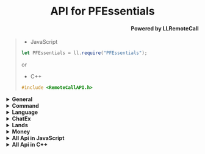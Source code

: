 ﻿<div align="center">
<h1>API for PFEssentials</h1>
<div align="right"><h4>Powered by LLRemoteCall</h1></div>
</div>

> - JavaScript
>```js
>let PFEssentials = ll.require("PFEssentials");
>```
> or
> - C++
>```C++
>#include <RemoteCallAPI.h>
>```
<details>
<summary><b>General<b></summary>

>## General::SetConfig
>### 设置全局配置文件（要求JSON字符串）
>|  形参   | 类型  |
>|  ----  | ----  |
>| jsonStr | String |
>返回值类型：Boolean;
> - JavaScript
>```js
>/** 设置全局配置文件（要求JSON字符串） 返回值类型：Boolean */
>const General_SetConfig = ll.import("PFAPI", "General_SetConfig");
>let result = General_SetConfig(jsonStr);
>```
> - C++
>```C++
>// 设置全局配置文件（要求JSON字符串） 返回值类型：Boolean
>auto General_SetConfig = RemoteCall::importAs<bool(std::string const& jsonStr)>("PFAPI", "General_SetConfig");
>let result = General_SetConfig(jsonStr);
>```
>---
>## General::GetConfig
>### 获取全局配置文件（JSON字符串）
>无参数;
>返回值类型：String;
> - JavaScript
>```js
>/** 获取全局配置文件（JSON字符串） 返回值类型：String */
>const General_GetConfig = ll.import("PFAPI", "General_GetConfig");
>let result = General_GetConfig();
>```
> - C++
>```C++
>// 获取全局配置文件（JSON字符串） 返回值类型：String
>auto General_GetConfig = RemoteCall::importAs<std::string()>("PFAPI", "General_GetConfig");
>let result = General_GetConfig();
>```
>---
>## General::Reload
>### 重新加载所有功能的配置文件
>无参数;
>无返回值;
> - JavaScript
>```js
>/** 重新加载所有功能的配置文件 */
>const General_Reload = ll.import("PFAPI", "General_Reload");
>General_Reload();
>```
> - C++
>```C++
>// 重新加载所有功能的配置文件
>auto General_Reload = RemoteCall::importAs<void()>("PFAPI", "General_Reload");
>General_Reload();
>```
</details>
<details>
<summary><b>Command<b></summary>

>## Command::SetCommandDisabled
>### 设置命令禁用(可设置提示)
>|  形参   | 类型  |
>|  ----  | ----  |
>| playerName | String |
>| cmd | String |
>| feedback | String |
>无返回值;
> - JavaScript
>```js
>/** 设置命令禁用(可设置提示) */
>const Command_SetCommandDisabled = ll.import("PFAPI", "Command_SetCommandDisabled");
>Command_SetCommandDisabled(playerName,cmd,feedback);
>```
> - C++
>```C++
>// 设置命令禁用(可设置提示)
>auto Command_SetCommandDisabled = RemoteCall::importAs<void(std::string const& playerName,std::string const& cmd,std::string const& feedback)>("PFAPI", "Command_SetCommandDisabled");
>Command_SetCommandDisabled(playerName,cmd,feedback);
>```
>---
>## Command::SetCommandEnabled
>### 设置命令启用
>|  形参   | 类型  |
>|  ----  | ----  |
>| playerName | String |
>| cmd | String |
>无返回值;
> - JavaScript
>```js
>/** 设置命令启用 */
>const Command_SetCommandEnabled = ll.import("PFAPI", "Command_SetCommandEnabled");
>Command_SetCommandEnabled(playerName,cmd);
>```
> - C++
>```C++
>// 设置命令启用
>auto Command_SetCommandEnabled = RemoteCall::importAs<void(std::string const& playerName,std::string const& cmd)>("PFAPI", "Command_SetCommandEnabled");
>Command_SetCommandEnabled(playerName,cmd);
>```
</details>
<details>
<summary><b>Language<b></summary>

>## Language::Translate
>### 翻译
>|  形参   | 类型  |
>|  ----  | ----  |
>| fromLanguage | String |
>| toLanguage | String |
>| text | String |
>返回值类型：String;
> - JavaScript
>```js
>/** 翻译 返回值类型：String */
>const Language_Translate = ll.import("PFAPI", "Language_Translate");
>let result = Language_Translate(fromLanguage,toLanguage,text);
>```
> - C++
>```C++
>// 翻译 返回值类型：String
>auto Language_Translate = RemoteCall::importAs<std::string(std::string const& fromLanguage,std::string const& toLanguage,std::string const& text)>("PFAPI", "Language_Translate");
>let result = Language_Translate(fromLanguage,toLanguage,text);
>```
</details>
<details>
<summary><b>ChatEx<b></summary>

>## ChatEx::SetNickName
>### 设置玩家昵称
>|  形参   | 类型  |
>|  ----  | ----  |
>| name | String |
>| nickName | String |
>无返回值;
> - JavaScript
>```js
>/** 设置玩家昵称 */
>const ChatEx_SetNickName = ll.import("PFAPI", "ChatEx_SetNickName");
>ChatEx_SetNickName(name,nickName);
>```
> - C++
>```C++
>// 设置玩家昵称
>auto ChatEx_SetNickName = RemoteCall::importAs<void(std::string const& name,std::string const& nickName)>("PFAPI", "ChatEx_SetNickName");
>ChatEx_SetNickName(name,nickName);
>```
>---
>## ChatEx::SetFakeName
>### 设置玩家聊天时的名字
>|  形参   | 类型  |
>|  ----  | ----  |
>| name | String |
>| fakeName | String |
>无返回值;
> - JavaScript
>```js
>/** 设置玩家聊天时的名字 */
>const ChatEx_SetFakeName = ll.import("PFAPI", "ChatEx_SetFakeName");
>ChatEx_SetFakeName(name,fakeName);
>```
> - C++
>```C++
>// 设置玩家聊天时的名字
>auto ChatEx_SetFakeName = RemoteCall::importAs<void(std::string const& name,std::string const& fakeName)>("PFAPI", "ChatEx_SetFakeName");
>ChatEx_SetFakeName(name,fakeName);
>```
>---
>## ChatEx::SetEnd
>### 设置玩家聊天消息后缀
>|  形参   | 类型  |
>|  ----  | ----  |
>| name | String |
>| endStr | String |
>无返回值;
> - JavaScript
>```js
>/** 设置玩家聊天消息后缀 */
>const ChatEx_SetEnd = ll.import("PFAPI", "ChatEx_SetEnd");
>ChatEx_SetEnd(name,endStr);
>```
> - C++
>```C++
>// 设置玩家聊天消息后缀
>auto ChatEx_SetEnd = RemoteCall::importAs<void(std::string const& name,std::string const& endStr)>("PFAPI", "ChatEx_SetEnd");
>ChatEx_SetEnd(name,endStr);
>```
>---
>## ChatEx::SetStart
>### 设置玩家聊天消息前缀
>|  形参   | 类型  |
>|  ----  | ----  |
>| name | String |
>| startStr | String |
>无返回值;
> - JavaScript
>```js
>/** 设置玩家聊天消息前缀 */
>const ChatEx_SetStart = ll.import("PFAPI", "ChatEx_SetStart");
>ChatEx_SetStart(name,startStr);
>```
> - C++
>```C++
>// 设置玩家聊天消息前缀
>auto ChatEx_SetStart = RemoteCall::importAs<void(std::string const& name,std::string const& startStr)>("PFAPI", "ChatEx_SetStart");
>ChatEx_SetStart(name,startStr);
>```
</details>
<details>
<summary><b>Lands<b></summary>

>## Lands::CheckCubeHasLand
>### 检查指定立方体区域(float)是否有领地
>|  形参   | 类型  |
>|  ----  | ----  |
>| x1 | Single |
>| y1 | Single |
>| z1 | Single |
>| x2 | Single |
>| y2 | Single |
>| z2 | Single |
>| dimensionId | Integer |
>返回值类型：Boolean;
> - JavaScript
>```js
>/** 检查指定立方体区域(float)是否有领地 返回值类型：Boolean */
>const Lands_CheckCubeHasLand = ll.import("PFAPI", "Lands_CheckCubeHasLand");
>let result = Lands_CheckCubeHasLand(x1,y1,z1,x2,y2,z2,dimensionId);
>```
> - C++
>```C++
>// 检查指定立方体区域(float)是否有领地 返回值类型：Boolean
>auto Lands_CheckCubeHasLand = RemoteCall::importAs<bool(float const& x1,float const& y1,float const& z1,float const& x2,float const& y2,float const& z2,int const& dimensionId)>("PFAPI", "Lands_CheckCubeHasLand");
>let result = Lands_CheckCubeHasLand(x1,y1,z1,x2,y2,z2,dimensionId);
>```
>---
>## Lands::CheckCubeHasLandInt
>### 检查指定立方体区域(int)是否有领地
>|  形参   | 类型  |
>|  ----  | ----  |
>| x1 | Integer |
>| y1 | Integer |
>| z1 | Integer |
>| x2 | Integer |
>| y2 | Integer |
>| z2 | Integer |
>| dimensionId | Integer |
>返回值类型：Boolean;
> - JavaScript
>```js
>/** 检查指定立方体区域(int)是否有领地 返回值类型：Boolean */
>const Lands_CheckCubeHasLandInt = ll.import("PFAPI", "Lands_CheckCubeHasLandInt");
>let result = Lands_CheckCubeHasLandInt(x1,y1,z1,x2,y2,z2,dimensionId);
>```
> - C++
>```C++
>// 检查指定立方体区域(int)是否有领地 返回值类型：Boolean
>auto Lands_CheckCubeHasLandInt = RemoteCall::importAs<bool(int const& x1,int const& y1,int const& z1,int const& x2,int const& y2,int const& z2,int const& dimensionId)>("PFAPI", "Lands_CheckCubeHasLandInt");
>let result = Lands_CheckCubeHasLandInt(x1,y1,z1,x2,y2,z2,dimensionId);
>```
>---
>## Lands::CheckPosHasLand
>### 检查指定坐标(float)是否有领地
>|  形参   | 类型  |
>|  ----  | ----  |
>| x | Single |
>| y | Single |
>| z | Single |
>| dimensionId | Integer |
>返回值类型：Boolean;
> - JavaScript
>```js
>/** 检查指定坐标(float)是否有领地 返回值类型：Boolean */
>const Lands_CheckPosHasLand = ll.import("PFAPI", "Lands_CheckPosHasLand");
>let result = Lands_CheckPosHasLand(x,y,z,dimensionId);
>```
> - C++
>```C++
>// 检查指定坐标(float)是否有领地 返回值类型：Boolean
>auto Lands_CheckPosHasLand = RemoteCall::importAs<bool(float const& x,float const& y,float const& z,int const& dimensionId)>("PFAPI", "Lands_CheckPosHasLand");
>let result = Lands_CheckPosHasLand(x,y,z,dimensionId);
>```
>---
>## Lands::CheckPosHasLandInt
>### 检查指定坐标(int)是否有领地
>|  形参   | 类型  |
>|  ----  | ----  |
>| x | Integer |
>| y | Integer |
>| z | Integer |
>| dimensionId | Integer |
>返回值类型：Boolean;
> - JavaScript
>```js
>/** 检查指定坐标(int)是否有领地 返回值类型：Boolean */
>const Lands_CheckPosHasLandInt = ll.import("PFAPI", "Lands_CheckPosHasLandInt");
>let result = Lands_CheckPosHasLandInt(x,y,z,dimensionId);
>```
> - C++
>```C++
>// 检查指定坐标(int)是否有领地 返回值类型：Boolean
>auto Lands_CheckPosHasLandInt = RemoteCall::importAs<bool(int const& x,int const& y,int const& z,int const& dimensionId)>("PFAPI", "Lands_CheckPosHasLandInt");
>let result = Lands_CheckPosHasLandInt(x,y,z,dimensionId);
>```
>---
>## Lands::GetLandByCube
>### 获取立方体区域(float)领地信息（返回JSON字符串）
>|  形参   | 类型  |
>|  ----  | ----  |
>| x1 | Single |
>| y1 | Single |
>| z1 | Single |
>| x2 | Single |
>| y2 | Single |
>| z2 | Single |
>| dimensionId | Integer |
>返回值类型：String;
> - JavaScript
>```js
>/** 获取立方体区域(float)领地信息（返回JSON字符串） 返回值类型：String */
>const Lands_GetLandByCube = ll.import("PFAPI", "Lands_GetLandByCube");
>let result = Lands_GetLandByCube(x1,y1,z1,x2,y2,z2,dimensionId);
>```
> - C++
>```C++
>// 获取立方体区域(float)领地信息（返回JSON字符串） 返回值类型：String
>auto Lands_GetLandByCube = RemoteCall::importAs<std::string(float const& x1,float const& y1,float const& z1,float const& x2,float const& y2,float const& z2,int const& dimensionId)>("PFAPI", "Lands_GetLandByCube");
>let result = Lands_GetLandByCube(x1,y1,z1,x2,y2,z2,dimensionId);
>```
>---
>## Lands::GetLandByCubeInt
>### 获取立方体区域(int)领地信息（返回JSON字符串）
>|  形参   | 类型  |
>|  ----  | ----  |
>| x1 | Integer |
>| y1 | Integer |
>| z1 | Integer |
>| x2 | Integer |
>| y2 | Integer |
>| z2 | Integer |
>| dimensionId | Integer |
>返回值类型：String;
> - JavaScript
>```js
>/** 获取立方体区域(int)领地信息（返回JSON字符串） 返回值类型：String */
>const Lands_GetLandByCubeInt = ll.import("PFAPI", "Lands_GetLandByCubeInt");
>let result = Lands_GetLandByCubeInt(x1,y1,z1,x2,y2,z2,dimensionId);
>```
> - C++
>```C++
>// 获取立方体区域(int)领地信息（返回JSON字符串） 返回值类型：String
>auto Lands_GetLandByCubeInt = RemoteCall::importAs<std::string(int const& x1,int const& y1,int const& z1,int const& x2,int const& y2,int const& z2,int const& dimensionId)>("PFAPI", "Lands_GetLandByCubeInt");
>let result = Lands_GetLandByCubeInt(x1,y1,z1,x2,y2,z2,dimensionId);
>```
>---
>## Lands::GetLandByPos
>### 获取指定坐标(float)领地信息（返回JSON字符串）
>|  形参   | 类型  |
>|  ----  | ----  |
>| x | Single |
>| y | Single |
>| z | Single |
>| dimensionId | Integer |
>返回值类型：String;
> - JavaScript
>```js
>/** 获取指定坐标(float)领地信息（返回JSON字符串） 返回值类型：String */
>const Lands_GetLandByPos = ll.import("PFAPI", "Lands_GetLandByPos");
>let result = Lands_GetLandByPos(x,y,z,dimensionId);
>```
> - C++
>```C++
>// 获取指定坐标(float)领地信息（返回JSON字符串） 返回值类型：String
>auto Lands_GetLandByPos = RemoteCall::importAs<std::string(float const& x,float const& y,float const& z,int const& dimensionId)>("PFAPI", "Lands_GetLandByPos");
>let result = Lands_GetLandByPos(x,y,z,dimensionId);
>```
>---
>## Lands::GetLandByPosInt
>### 获取指定坐标(int)领地信息（返回JSON字符串）
>|  形参   | 类型  |
>|  ----  | ----  |
>| x | Integer |
>| y | Integer |
>| z | Integer |
>| dimensionId | Integer |
>返回值类型：String;
> - JavaScript
>```js
>/** 获取指定坐标(int)领地信息（返回JSON字符串） 返回值类型：String */
>const Lands_GetLandByPosInt = ll.import("PFAPI", "Lands_GetLandByPosInt");
>let result = Lands_GetLandByPosInt(x,y,z,dimensionId);
>```
> - C++
>```C++
>// 获取指定坐标(int)领地信息（返回JSON字符串） 返回值类型：String
>auto Lands_GetLandByPosInt = RemoteCall::importAs<std::string(int const& x,int const& y,int const& z,int const& dimensionId)>("PFAPI", "Lands_GetLandByPosInt");
>let result = Lands_GetLandByPosInt(x,y,z,dimensionId);
>```
>---
>## Lands::GetLandInfoByCube
>### 获取立方体区域(float)领地数据源详细信息（返回JSON字符串）
>|  形参   | 类型  |
>|  ----  | ----  |
>| x1 | Single |
>| y1 | Single |
>| z1 | Single |
>| x2 | Single |
>| y2 | Single |
>| z2 | Single |
>| dimensionId | Integer |
>返回值类型：String;
> - JavaScript
>```js
>/** 获取立方体区域(float)领地数据源详细信息（返回JSON字符串） 返回值类型：String */
>const Lands_GetLandInfoByCube = ll.import("PFAPI", "Lands_GetLandInfoByCube");
>let result = Lands_GetLandInfoByCube(x1,y1,z1,x2,y2,z2,dimensionId);
>```
> - C++
>```C++
>// 获取立方体区域(float)领地数据源详细信息（返回JSON字符串） 返回值类型：String
>auto Lands_GetLandInfoByCube = RemoteCall::importAs<std::string(float const& x1,float const& y1,float const& z1,float const& x2,float const& y2,float const& z2,int const& dimensionId)>("PFAPI", "Lands_GetLandInfoByCube");
>let result = Lands_GetLandInfoByCube(x1,y1,z1,x2,y2,z2,dimensionId);
>```
>---
>## Lands::GetLandInfoByCubeInt
>### 获取立方体区域(int)领地数据源详细信息（返回JSON字符串）
>|  形参   | 类型  |
>|  ----  | ----  |
>| x1 | Integer |
>| y1 | Integer |
>| z1 | Integer |
>| x2 | Integer |
>| y2 | Integer |
>| z2 | Integer |
>| dimensionId | Integer |
>返回值类型：String;
> - JavaScript
>```js
>/** 获取立方体区域(int)领地数据源详细信息（返回JSON字符串） 返回值类型：String */
>const Lands_GetLandInfoByCubeInt = ll.import("PFAPI", "Lands_GetLandInfoByCubeInt");
>let result = Lands_GetLandInfoByCubeInt(x1,y1,z1,x2,y2,z2,dimensionId);
>```
> - C++
>```C++
>// 获取立方体区域(int)领地数据源详细信息（返回JSON字符串） 返回值类型：String
>auto Lands_GetLandInfoByCubeInt = RemoteCall::importAs<std::string(int const& x1,int const& y1,int const& z1,int const& x2,int const& y2,int const& z2,int const& dimensionId)>("PFAPI", "Lands_GetLandInfoByCubeInt");
>let result = Lands_GetLandInfoByCubeInt(x1,y1,z1,x2,y2,z2,dimensionId);
>```
>---
>## Lands::GetLandInfoByPos
>### 获取指定坐标(float)领地数据源详细信息（返回JSON字符串）
>|  形参   | 类型  |
>|  ----  | ----  |
>| x | Single |
>| y | Single |
>| z | Single |
>| dimensionId | Integer |
>返回值类型：String;
> - JavaScript
>```js
>/** 获取指定坐标(float)领地数据源详细信息（返回JSON字符串） 返回值类型：String */
>const Lands_GetLandInfoByPos = ll.import("PFAPI", "Lands_GetLandInfoByPos");
>let result = Lands_GetLandInfoByPos(x,y,z,dimensionId);
>```
> - C++
>```C++
>// 获取指定坐标(float)领地数据源详细信息（返回JSON字符串） 返回值类型：String
>auto Lands_GetLandInfoByPos = RemoteCall::importAs<std::string(float const& x,float const& y,float const& z,int const& dimensionId)>("PFAPI", "Lands_GetLandInfoByPos");
>let result = Lands_GetLandInfoByPos(x,y,z,dimensionId);
>```
>---
>## Lands::GetLandInfoByPosInt
>### 获取指定坐标(int)领地数据源详细信息（返回JSON字符串）
>|  形参   | 类型  |
>|  ----  | ----  |
>| x | Integer |
>| y | Integer |
>| z | Integer |
>| dimensionId | Integer |
>返回值类型：String;
> - JavaScript
>```js
>/** 获取指定坐标(int)领地数据源详细信息（返回JSON字符串） 返回值类型：String */
>const Lands_GetLandInfoByPosInt = ll.import("PFAPI", "Lands_GetLandInfoByPosInt");
>let result = Lands_GetLandInfoByPosInt(x,y,z,dimensionId);
>```
> - C++
>```C++
>// 获取指定坐标(int)领地数据源详细信息（返回JSON字符串） 返回值类型：String
>auto Lands_GetLandInfoByPosInt = RemoteCall::importAs<std::string(int const& x,int const& y,int const& z,int const& dimensionId)>("PFAPI", "Lands_GetLandInfoByPosInt");
>let result = Lands_GetLandInfoByPosInt(x,y,z,dimensionId);
>```
>---
>## Lands::SetLandInfoByCube
>### 设置指定立方体区域(float)领地数据源详细信息（传入JSON字符串）
>|  形参   | 类型  |
>|  ----  | ----  |
>| x1 | Single |
>| y1 | Single |
>| z1 | Single |
>| x2 | Single |
>| y2 | Single |
>| z2 | Single |
>| dimensionId | Integer |
>| landinfo | String |
>返回值类型：Boolean;
> - JavaScript
>```js
>/** 设置指定立方体区域(float)领地数据源详细信息（传入JSON字符串） 返回值类型：Boolean */
>const Lands_SetLandInfoByCube = ll.import("PFAPI", "Lands_SetLandInfoByCube");
>let result = Lands_SetLandInfoByCube(x1,y1,z1,x2,y2,z2,dimensionId,landinfo);
>```
> - C++
>```C++
>// 设置指定立方体区域(float)领地数据源详细信息（传入JSON字符串） 返回值类型：Boolean
>auto Lands_SetLandInfoByCube = RemoteCall::importAs<bool(float const& x1,float const& y1,float const& z1,float const& x2,float const& y2,float const& z2,int const& dimensionId,std::string const& landinfo)>("PFAPI", "Lands_SetLandInfoByCube");
>let result = Lands_SetLandInfoByCube(x1,y1,z1,x2,y2,z2,dimensionId,landinfo);
>```
>---
>## Lands::SetLandInfoByCubeInt
>### 设置指定立方体区域(int)领地数据源详细信息（传入JSON字符串）
>|  形参   | 类型  |
>|  ----  | ----  |
>| x1 | Integer |
>| y1 | Integer |
>| z1 | Integer |
>| x2 | Integer |
>| y2 | Integer |
>| z2 | Integer |
>| dimensionId | Integer |
>| landinfo | String |
>返回值类型：Boolean;
> - JavaScript
>```js
>/** 设置指定立方体区域(int)领地数据源详细信息（传入JSON字符串） 返回值类型：Boolean */
>const Lands_SetLandInfoByCubeInt = ll.import("PFAPI", "Lands_SetLandInfoByCubeInt");
>let result = Lands_SetLandInfoByCubeInt(x1,y1,z1,x2,y2,z2,dimensionId,landinfo);
>```
> - C++
>```C++
>// 设置指定立方体区域(int)领地数据源详细信息（传入JSON字符串） 返回值类型：Boolean
>auto Lands_SetLandInfoByCubeInt = RemoteCall::importAs<bool(int const& x1,int const& y1,int const& z1,int const& x2,int const& y2,int const& z2,int const& dimensionId,std::string const& landinfo)>("PFAPI", "Lands_SetLandInfoByCubeInt");
>let result = Lands_SetLandInfoByCubeInt(x1,y1,z1,x2,y2,z2,dimensionId,landinfo);
>```
>---
>## Lands::SetLandInfoByPos
>### 设置指定坐标(float)领地数据源详细信息（传入JSON字符串）
>|  形参   | 类型  |
>|  ----  | ----  |
>| x | Single |
>| y | Single |
>| z | Single |
>| dimensionId | Integer |
>| landinfo | String |
>返回值类型：Boolean;
> - JavaScript
>```js
>/** 设置指定坐标(float)领地数据源详细信息（传入JSON字符串） 返回值类型：Boolean */
>const Lands_SetLandInfoByPos = ll.import("PFAPI", "Lands_SetLandInfoByPos");
>let result = Lands_SetLandInfoByPos(x,y,z,dimensionId,landinfo);
>```
> - C++
>```C++
>// 设置指定坐标(float)领地数据源详细信息（传入JSON字符串） 返回值类型：Boolean
>auto Lands_SetLandInfoByPos = RemoteCall::importAs<bool(float const& x,float const& y,float const& z,int const& dimensionId,std::string const& landinfo)>("PFAPI", "Lands_SetLandInfoByPos");
>let result = Lands_SetLandInfoByPos(x,y,z,dimensionId,landinfo);
>```
>---
>## Lands::SetLandInfoByPosInt
>### 设置或修改指定坐标(int)领地数据源详细信息（传入JSON字符串）
>|  形参   | 类型  |
>|  ----  | ----  |
>| x | Integer |
>| y | Integer |
>| z | Integer |
>| dimensionId | Integer |
>| landinfo | String |
>返回值类型：Boolean;
> - JavaScript
>```js
>/** 设置或修改指定坐标(int)领地数据源详细信息（传入JSON字符串） 返回值类型：Boolean */
>const Lands_SetLandInfoByPosInt = ll.import("PFAPI", "Lands_SetLandInfoByPosInt");
>let result = Lands_SetLandInfoByPosInt(x,y,z,dimensionId,landinfo);
>```
> - C++
>```C++
>// 设置或修改指定坐标(int)领地数据源详细信息（传入JSON字符串） 返回值类型：Boolean
>auto Lands_SetLandInfoByPosInt = RemoteCall::importAs<bool(int const& x,int const& y,int const& z,int const& dimensionId,std::string const& landinfo)>("PFAPI", "Lands_SetLandInfoByPosInt");
>let result = Lands_SetLandInfoByPosInt(x,y,z,dimensionId,landinfo);
>```
</details>
<details>
<summary><b>Money<b></summary>

>## Money::Get
>### 获取玩家(指定玩家名)金钱
>|  形参   | 类型  |
>|  ----  | ----  |
>| name | String |
>返回值类型：Integer;
> - JavaScript
>```js
>/** 获取玩家(指定玩家名)金钱 返回值类型：Integer */
>const Money_Get = ll.import("PFAPI", "Money_Get");
>let result = Money_Get(name);
>```
> - C++
>```C++
>// 获取玩家(指定玩家名)金钱 返回值类型：Integer
>auto Money_Get = RemoteCall::importAs<int(std::string const& name)>("PFAPI", "Money_Get");
>let result = Money_Get(name);
>```
>---
>## Money::Add
>### 给玩家(指定玩家名)加钱
>|  形参   | 类型  |
>|  ----  | ----  |
>| name | String |
>| val | Integer |
>返回值类型：Boolean;
> - JavaScript
>```js
>/** 给玩家(指定玩家名)加钱 返回值类型：Boolean */
>const Money_Add = ll.import("PFAPI", "Money_Add");
>let result = Money_Add(name,val);
>```
> - C++
>```C++
>// 给玩家(指定玩家名)加钱 返回值类型：Boolean
>auto Money_Add = RemoteCall::importAs<bool(std::string const& name,int const& val)>("PFAPI", "Money_Add");
>let result = Money_Add(name,val);
>```
>---
>## Money::Remove
>### 给玩家(指定玩家名)减钱
>|  形参   | 类型  |
>|  ----  | ----  |
>| name | String |
>| val | Integer |
>返回值类型：Boolean;
> - JavaScript
>```js
>/** 给玩家(指定玩家名)减钱 返回值类型：Boolean */
>const Money_Remove = ll.import("PFAPI", "Money_Remove");
>let result = Money_Remove(name,val);
>```
> - C++
>```C++
>// 给玩家(指定玩家名)减钱 返回值类型：Boolean
>auto Money_Remove = RemoteCall::importAs<bool(std::string const& name,int const& val)>("PFAPI", "Money_Remove");
>let result = Money_Remove(name,val);
>```
</details>
<details><summary><b>All Api in JavaScript<b></summary>

---
<details><summary>JavaScript imports</summary>

``` JavaScript
/** 设置全局配置文件（要求JSON字符串） 返回值类型：Boolean */
const General_SetConfig = ll.import("PFAPI", "General_SetConfig");
/** 获取全局配置文件（JSON字符串） 返回值类型：String */
const General_GetConfig = ll.import("PFAPI", "General_GetConfig");
/** 重新加载所有功能的配置文件 */
const General_Reload = ll.import("PFAPI", "General_Reload");
/** 设置命令禁用(可设置提示) */
const Command_SetCommandDisabled = ll.import("PFAPI", "Command_SetCommandDisabled");
/** 设置命令启用 */
const Command_SetCommandEnabled = ll.import("PFAPI", "Command_SetCommandEnabled");
/** 翻译 返回值类型：String */
const Language_Translate = ll.import("PFAPI", "Language_Translate");
/** 设置玩家昵称 */
const ChatEx_SetNickName = ll.import("PFAPI", "ChatEx_SetNickName");
/** 设置玩家聊天时的名字 */
const ChatEx_SetFakeName = ll.import("PFAPI", "ChatEx_SetFakeName");
/** 设置玩家聊天消息后缀 */
const ChatEx_SetEnd = ll.import("PFAPI", "ChatEx_SetEnd");
/** 设置玩家聊天消息前缀 */
const ChatEx_SetStart = ll.import("PFAPI", "ChatEx_SetStart");
/** 检查指定立方体区域(float)是否有领地 返回值类型：Boolean */
const Lands_CheckCubeHasLand = ll.import("PFAPI", "Lands_CheckCubeHasLand");
/** 检查指定立方体区域(int)是否有领地 返回值类型：Boolean */
const Lands_CheckCubeHasLandInt = ll.import("PFAPI", "Lands_CheckCubeHasLandInt");
/** 检查指定坐标(float)是否有领地 返回值类型：Boolean */
const Lands_CheckPosHasLand = ll.import("PFAPI", "Lands_CheckPosHasLand");
/** 检查指定坐标(int)是否有领地 返回值类型：Boolean */
const Lands_CheckPosHasLandInt = ll.import("PFAPI", "Lands_CheckPosHasLandInt");
/** 获取立方体区域(float)领地信息（返回JSON字符串） 返回值类型：String */
const Lands_GetLandByCube = ll.import("PFAPI", "Lands_GetLandByCube");
/** 获取立方体区域(int)领地信息（返回JSON字符串） 返回值类型：String */
const Lands_GetLandByCubeInt = ll.import("PFAPI", "Lands_GetLandByCubeInt");
/** 获取指定坐标(float)领地信息（返回JSON字符串） 返回值类型：String */
const Lands_GetLandByPos = ll.import("PFAPI", "Lands_GetLandByPos");
/** 获取指定坐标(int)领地信息（返回JSON字符串） 返回值类型：String */
const Lands_GetLandByPosInt = ll.import("PFAPI", "Lands_GetLandByPosInt");
/** 获取立方体区域(float)领地数据源详细信息（返回JSON字符串） 返回值类型：String */
const Lands_GetLandInfoByCube = ll.import("PFAPI", "Lands_GetLandInfoByCube");
/** 获取立方体区域(int)领地数据源详细信息（返回JSON字符串） 返回值类型：String */
const Lands_GetLandInfoByCubeInt = ll.import("PFAPI", "Lands_GetLandInfoByCubeInt");
/** 获取指定坐标(float)领地数据源详细信息（返回JSON字符串） 返回值类型：String */
const Lands_GetLandInfoByPos = ll.import("PFAPI", "Lands_GetLandInfoByPos");
/** 获取指定坐标(int)领地数据源详细信息（返回JSON字符串） 返回值类型：String */
const Lands_GetLandInfoByPosInt = ll.import("PFAPI", "Lands_GetLandInfoByPosInt");
/** 设置指定立方体区域(float)领地数据源详细信息（传入JSON字符串） 返回值类型：Boolean */
const Lands_SetLandInfoByCube = ll.import("PFAPI", "Lands_SetLandInfoByCube");
/** 设置指定立方体区域(int)领地数据源详细信息（传入JSON字符串） 返回值类型：Boolean */
const Lands_SetLandInfoByCubeInt = ll.import("PFAPI", "Lands_SetLandInfoByCubeInt");
/** 设置指定坐标(float)领地数据源详细信息（传入JSON字符串） 返回值类型：Boolean */
const Lands_SetLandInfoByPos = ll.import("PFAPI", "Lands_SetLandInfoByPos");
/** 设置或修改指定坐标(int)领地数据源详细信息（传入JSON字符串） 返回值类型：Boolean */
const Lands_SetLandInfoByPosInt = ll.import("PFAPI", "Lands_SetLandInfoByPosInt");
/** 获取玩家(指定玩家名)金钱 返回值类型：Integer */
const Money_Get = ll.import("PFAPI", "Money_Get");
/** 给玩家(指定玩家名)加钱 返回值类型：Boolean */
const Money_Add = ll.import("PFAPI", "Money_Add");
/** 给玩家(指定玩家名)减钱 返回值类型：Boolean */
const Money_Remove = ll.import("PFAPI", "Money_Remove");

```
</details>

---
<details><summary>JavaScript object</summary>

``` JavaScript
const PFAPI = {
	General : {
		/** 设置全局配置文件（要求JSON字符串） 返回值类型：Boolean */
		SetConfig : ll.import("PFAPI", "General_SetConfig"),
		/** 获取全局配置文件（JSON字符串） 返回值类型：String */
		GetConfig : ll.import("PFAPI", "General_GetConfig"),
		/** 重新加载所有功能的配置文件 */
		Reload : ll.import("PFAPI", "General_Reload"),
	},
	Command : {
		/** 设置命令禁用(可设置提示) */
		SetCommandDisabled : ll.import("PFAPI", "Command_SetCommandDisabled"),
		/** 设置命令启用 */
		SetCommandEnabled : ll.import("PFAPI", "Command_SetCommandEnabled"),
	},
	Language : {
		/** 翻译 返回值类型：String */
		Translate : ll.import("PFAPI", "Language_Translate"),
	},
	ChatEx : {
		/** 设置玩家昵称 */
		SetNickName : ll.import("PFAPI", "ChatEx_SetNickName"),
		/** 设置玩家聊天时的名字 */
		SetFakeName : ll.import("PFAPI", "ChatEx_SetFakeName"),
		/** 设置玩家聊天消息后缀 */
		SetEnd : ll.import("PFAPI", "ChatEx_SetEnd"),
		/** 设置玩家聊天消息前缀 */
		SetStart : ll.import("PFAPI", "ChatEx_SetStart"),
	},
	Lands : {
		/** 检查指定立方体区域(float)是否有领地 返回值类型：Boolean */
		CheckCubeHasLand : ll.import("PFAPI", "Lands_CheckCubeHasLand"),
		/** 检查指定立方体区域(int)是否有领地 返回值类型：Boolean */
		CheckCubeHasLandInt : ll.import("PFAPI", "Lands_CheckCubeHasLandInt"),
		/** 检查指定坐标(float)是否有领地 返回值类型：Boolean */
		CheckPosHasLand : ll.import("PFAPI", "Lands_CheckPosHasLand"),
		/** 检查指定坐标(int)是否有领地 返回值类型：Boolean */
		CheckPosHasLandInt : ll.import("PFAPI", "Lands_CheckPosHasLandInt"),
		/** 获取立方体区域(float)领地信息（返回JSON字符串） 返回值类型：String */
		GetLandByCube : ll.import("PFAPI", "Lands_GetLandByCube"),
		/** 获取立方体区域(int)领地信息（返回JSON字符串） 返回值类型：String */
		GetLandByCubeInt : ll.import("PFAPI", "Lands_GetLandByCubeInt"),
		/** 获取指定坐标(float)领地信息（返回JSON字符串） 返回值类型：String */
		GetLandByPos : ll.import("PFAPI", "Lands_GetLandByPos"),
		/** 获取指定坐标(int)领地信息（返回JSON字符串） 返回值类型：String */
		GetLandByPosInt : ll.import("PFAPI", "Lands_GetLandByPosInt"),
		/** 获取立方体区域(float)领地数据源详细信息（返回JSON字符串） 返回值类型：String */
		GetLandInfoByCube : ll.import("PFAPI", "Lands_GetLandInfoByCube"),
		/** 获取立方体区域(int)领地数据源详细信息（返回JSON字符串） 返回值类型：String */
		GetLandInfoByCubeInt : ll.import("PFAPI", "Lands_GetLandInfoByCubeInt"),
		/** 获取指定坐标(float)领地数据源详细信息（返回JSON字符串） 返回值类型：String */
		GetLandInfoByPos : ll.import("PFAPI", "Lands_GetLandInfoByPos"),
		/** 获取指定坐标(int)领地数据源详细信息（返回JSON字符串） 返回值类型：String */
		GetLandInfoByPosInt : ll.import("PFAPI", "Lands_GetLandInfoByPosInt"),
		/** 设置指定立方体区域(float)领地数据源详细信息（传入JSON字符串） 返回值类型：Boolean */
		SetLandInfoByCube : ll.import("PFAPI", "Lands_SetLandInfoByCube"),
		/** 设置指定立方体区域(int)领地数据源详细信息（传入JSON字符串） 返回值类型：Boolean */
		SetLandInfoByCubeInt : ll.import("PFAPI", "Lands_SetLandInfoByCubeInt"),
		/** 设置指定坐标(float)领地数据源详细信息（传入JSON字符串） 返回值类型：Boolean */
		SetLandInfoByPos : ll.import("PFAPI", "Lands_SetLandInfoByPos"),
		/** 设置或修改指定坐标(int)领地数据源详细信息（传入JSON字符串） 返回值类型：Boolean */
		SetLandInfoByPosInt : ll.import("PFAPI", "Lands_SetLandInfoByPosInt"),
	},
	Money : {
		/** 获取玩家(指定玩家名)金钱 返回值类型：Integer */
		Get : ll.import("PFAPI", "Money_Get"),
		/** 给玩家(指定玩家名)加钱 返回值类型：Boolean */
		Add : ll.import("PFAPI", "Money_Add"),
		/** 给玩家(指定玩家名)减钱 返回值类型：Boolean */
		Remove : ll.import("PFAPI", "Money_Remove"),
	},
};

```
</details>

---
</details>
<details>
<summary><b>All Api in C++<b></summary>

``` C++
// 设置全局配置文件（要求JSON字符串） 返回值类型：Boolean
auto General_SetConfig = RemoteCall::importAs<bool(std::string const& jsonStr)>("PFAPI", "General_SetConfig");
// 获取全局配置文件（JSON字符串） 返回值类型：String
auto General_GetConfig = RemoteCall::importAs<std::string()>("PFAPI", "General_GetConfig");
// 重新加载所有功能的配置文件
auto General_Reload = RemoteCall::importAs<void()>("PFAPI", "General_Reload");
// 设置命令禁用(可设置提示)
auto Command_SetCommandDisabled = RemoteCall::importAs<void(std::string const& playerName,std::string const& cmd,std::string const& feedback)>("PFAPI", "Command_SetCommandDisabled");
// 设置命令启用
auto Command_SetCommandEnabled = RemoteCall::importAs<void(std::string const& playerName,std::string const& cmd)>("PFAPI", "Command_SetCommandEnabled");
// 翻译 返回值类型：String
auto Language_Translate = RemoteCall::importAs<std::string(std::string const& fromLanguage,std::string const& toLanguage,std::string const& text)>("PFAPI", "Language_Translate");
// 设置玩家昵称
auto ChatEx_SetNickName = RemoteCall::importAs<void(std::string const& name,std::string const& nickName)>("PFAPI", "ChatEx_SetNickName");
// 设置玩家聊天时的名字
auto ChatEx_SetFakeName = RemoteCall::importAs<void(std::string const& name,std::string const& fakeName)>("PFAPI", "ChatEx_SetFakeName");
// 设置玩家聊天消息后缀
auto ChatEx_SetEnd = RemoteCall::importAs<void(std::string const& name,std::string const& endStr)>("PFAPI", "ChatEx_SetEnd");
// 设置玩家聊天消息前缀
auto ChatEx_SetStart = RemoteCall::importAs<void(std::string const& name,std::string const& startStr)>("PFAPI", "ChatEx_SetStart");
// 检查指定立方体区域(float)是否有领地 返回值类型：Boolean
auto Lands_CheckCubeHasLand = RemoteCall::importAs<bool(float const& x1,float const& y1,float const& z1,float const& x2,float const& y2,float const& z2,int const& dimensionId)>("PFAPI", "Lands_CheckCubeHasLand");
// 检查指定立方体区域(int)是否有领地 返回值类型：Boolean
auto Lands_CheckCubeHasLandInt = RemoteCall::importAs<bool(int const& x1,int const& y1,int const& z1,int const& x2,int const& y2,int const& z2,int const& dimensionId)>("PFAPI", "Lands_CheckCubeHasLandInt");
// 检查指定坐标(float)是否有领地 返回值类型：Boolean
auto Lands_CheckPosHasLand = RemoteCall::importAs<bool(float const& x,float const& y,float const& z,int const& dimensionId)>("PFAPI", "Lands_CheckPosHasLand");
// 检查指定坐标(int)是否有领地 返回值类型：Boolean
auto Lands_CheckPosHasLandInt = RemoteCall::importAs<bool(int const& x,int const& y,int const& z,int const& dimensionId)>("PFAPI", "Lands_CheckPosHasLandInt");
// 获取立方体区域(float)领地信息（返回JSON字符串） 返回值类型：String
auto Lands_GetLandByCube = RemoteCall::importAs<std::string(float const& x1,float const& y1,float const& z1,float const& x2,float const& y2,float const& z2,int const& dimensionId)>("PFAPI", "Lands_GetLandByCube");
// 获取立方体区域(int)领地信息（返回JSON字符串） 返回值类型：String
auto Lands_GetLandByCubeInt = RemoteCall::importAs<std::string(int const& x1,int const& y1,int const& z1,int const& x2,int const& y2,int const& z2,int const& dimensionId)>("PFAPI", "Lands_GetLandByCubeInt");
// 获取指定坐标(float)领地信息（返回JSON字符串） 返回值类型：String
auto Lands_GetLandByPos = RemoteCall::importAs<std::string(float const& x,float const& y,float const& z,int const& dimensionId)>("PFAPI", "Lands_GetLandByPos");
// 获取指定坐标(int)领地信息（返回JSON字符串） 返回值类型：String
auto Lands_GetLandByPosInt = RemoteCall::importAs<std::string(int const& x,int const& y,int const& z,int const& dimensionId)>("PFAPI", "Lands_GetLandByPosInt");
// 获取立方体区域(float)领地数据源详细信息（返回JSON字符串） 返回值类型：String
auto Lands_GetLandInfoByCube = RemoteCall::importAs<std::string(float const& x1,float const& y1,float const& z1,float const& x2,float const& y2,float const& z2,int const& dimensionId)>("PFAPI", "Lands_GetLandInfoByCube");
// 获取立方体区域(int)领地数据源详细信息（返回JSON字符串） 返回值类型：String
auto Lands_GetLandInfoByCubeInt = RemoteCall::importAs<std::string(int const& x1,int const& y1,int const& z1,int const& x2,int const& y2,int const& z2,int const& dimensionId)>("PFAPI", "Lands_GetLandInfoByCubeInt");
// 获取指定坐标(float)领地数据源详细信息（返回JSON字符串） 返回值类型：String
auto Lands_GetLandInfoByPos = RemoteCall::importAs<std::string(float const& x,float const& y,float const& z,int const& dimensionId)>("PFAPI", "Lands_GetLandInfoByPos");
// 获取指定坐标(int)领地数据源详细信息（返回JSON字符串） 返回值类型：String
auto Lands_GetLandInfoByPosInt = RemoteCall::importAs<std::string(int const& x,int const& y,int const& z,int const& dimensionId)>("PFAPI", "Lands_GetLandInfoByPosInt");
// 设置指定立方体区域(float)领地数据源详细信息（传入JSON字符串） 返回值类型：Boolean
auto Lands_SetLandInfoByCube = RemoteCall::importAs<bool(float const& x1,float const& y1,float const& z1,float const& x2,float const& y2,float const& z2,int const& dimensionId,std::string const& landinfo)>("PFAPI", "Lands_SetLandInfoByCube");
// 设置指定立方体区域(int)领地数据源详细信息（传入JSON字符串） 返回值类型：Boolean
auto Lands_SetLandInfoByCubeInt = RemoteCall::importAs<bool(int const& x1,int const& y1,int const& z1,int const& x2,int const& y2,int const& z2,int const& dimensionId,std::string const& landinfo)>("PFAPI", "Lands_SetLandInfoByCubeInt");
// 设置指定坐标(float)领地数据源详细信息（传入JSON字符串） 返回值类型：Boolean
auto Lands_SetLandInfoByPos = RemoteCall::importAs<bool(float const& x,float const& y,float const& z,int const& dimensionId,std::string const& landinfo)>("PFAPI", "Lands_SetLandInfoByPos");
// 设置或修改指定坐标(int)领地数据源详细信息（传入JSON字符串） 返回值类型：Boolean
auto Lands_SetLandInfoByPosInt = RemoteCall::importAs<bool(int const& x,int const& y,int const& z,int const& dimensionId,std::string const& landinfo)>("PFAPI", "Lands_SetLandInfoByPosInt");
// 获取玩家(指定玩家名)金钱 返回值类型：Integer
auto Money_Get = RemoteCall::importAs<int(std::string const& name)>("PFAPI", "Money_Get");
// 给玩家(指定玩家名)加钱 返回值类型：Boolean
auto Money_Add = RemoteCall::importAs<bool(std::string const& name,int const& val)>("PFAPI", "Money_Add");
// 给玩家(指定玩家名)减钱 返回值类型：Boolean
auto Money_Remove = RemoteCall::importAs<bool(std::string const& name,int const& val)>("PFAPI", "Money_Remove");

```

